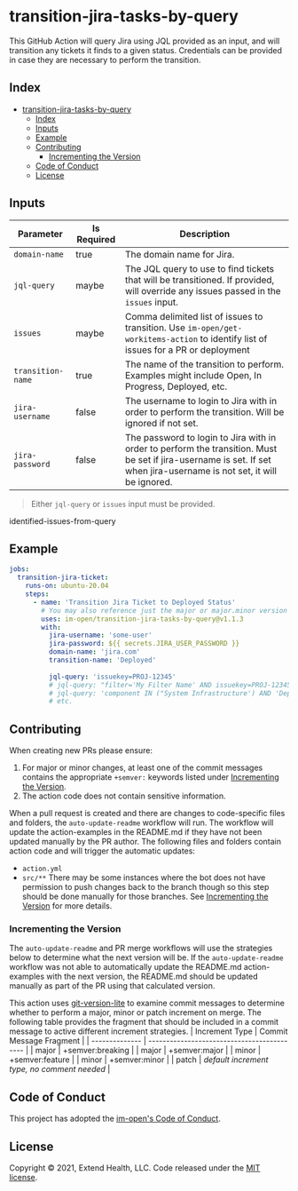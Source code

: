 # transition-jira-tasks-by-query

This GitHub Action will query Jira using JQL provided as an input, and will transition any tickets it finds to a given status. Credentials can be provided in case they are necessary to perform the transition.

## Index

- [transition-jira-tasks-by-query](#transition-jira-tasks-by-query)
  - [Index](#index)
  - [Inputs](#inputs)
  - [Example](#example)
  - [Contributing](#contributing)
    - [Incrementing the Version](#incrementing-the-version)
  - [Code of Conduct](#code-of-conduct)
  - [License](#license)
      

## Inputs
| Parameter         | Is Required | Description                                                                                                                                                           |
| ----------------- | ----------- | --------------------------------------------------------------------------------------------------------------------------------------------------------------------- |
| `domain-name`     | true        | The domain name for Jira.                                                                                                                                             |
| `jql-query`       | maybe       | The JQL query to use to find tickets that will be transitioned. If provided, will override any issues passed in the `issues` input.                                   |
| `issues`          | maybe       | Comma delimited list of issues to transition. Use `im-open/get-workitems-action` to identify list of issues for a PR or deployment                                    |
| `transition-name` | true        | The name of the transition to perform. Examples might include Open, In Progress, Deployed, etc.                                                                       |
| `jira-username`   | false       | The username to login to Jira with in order to perform the transition. Will be ignored if not set.                                                                    |
| `jira-password`   | false       | The password to login to Jira with in order to perform the transition. Must be set if jira-username is set. If set when jira-username is not set, it will be ignored. |

> Either `jql-query` or `issues` input must be provided.

identified-issues-from-query

## Example

```yml
jobs:
  transition-jira-ticket:
    runs-on: ubuntu-20.04
    steps:
      - name: 'Transition Jira Ticket to Deployed Status'
        # You may also reference just the major or major.minor version
        uses: im-open/transition-jira-tasks-by-query@v1.1.3
        with:
          jira-username: 'some-user'
          jira-password: ${{ secrets.JIRA_USER_PASSWORD }}
          domain-name: 'jira.com'
          transition-name: 'Deployed'
          
          jql-query: 'issuekey=PROJ-12345'
          # jql-query: "filter='My Filter Name' AND issuekey=PROJ-12345"
          # jql-query: 'component IN ("System Infrastructure') AND 'Deployment Version' ~ 'v1.2.1''
          # etc.
```

## Contributing

When creating new PRs please ensure:

1. For major or minor changes, at least one of the commit messages contains the appropriate `+semver:` keywords listed under [Incrementing the Version](#incrementing-the-version).
1. The action code does not contain sensitive information.

When a pull request is created and there are changes to code-specific files and folders, the `auto-update-readme` workflow will run.  The workflow will update the action-examples in the README.md if they have not been updated manually by the PR author. The following files and folders contain action code and will trigger the automatic updates:

- `action.yml`
- `src/**`
There may be some instances where the bot does not have permission to push changes back to the branch though so this step should be done manually for those branches. See [Incrementing the Version](#incrementing-the-version) for more details.

### Incrementing the Version

The `auto-update-readme` and PR merge workflows will use the strategies below to determine what the next version will be.  If the `auto-update-readme` workflow was not able to automatically update the README.md action-examples with the next version, the README.md should be updated manually as part of the PR using that calculated version.

This action uses [git-version-lite] to examine commit messages to determine whether to perform a major, minor or patch increment on merge.  The following table provides the fragment that should be included in a commit message to active different increment strategies.
| Increment Type | Commit Message Fragment                     |
| -------------- | ------------------------------------------- |
| major          | +semver:breaking                            |
| major          | +semver:major                               |
| minor          | +semver:feature                             |
| minor          | +semver:minor                               |
| patch          | *default increment type, no comment needed* |

## Code of Conduct

This project has adopted the [im-open's Code of Conduct](https://github.com/im-open/.github/blob/master/CODE_OF_CONDUCT.md).

## License

Copyright &copy; 2021, Extend Health, LLC. Code released under the [MIT license](LICENSE).

[git-version-lite]: https://github.com/im-open/git-version-lite
